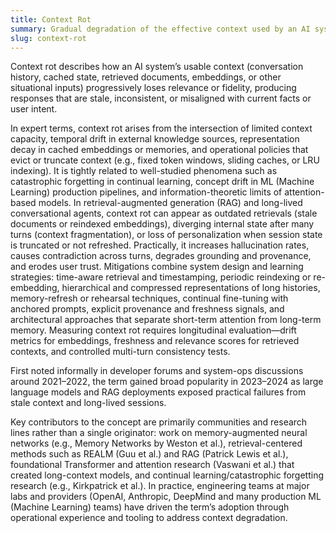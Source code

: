```yaml
---
title: Context Rot
summary: Gradual degradation of the effective context used by an AI system—internal state, prompt history, or external knowledge—resulting in stale, contradictory, or less relevant outputs over time.
slug: context-rot
---
```


Context rot describes how an AI system’s usable context (conversation history, cached state, retrieved documents, embeddings, or other situational inputs) progressively loses relevance or fidelity, producing responses that are stale, inconsistent, or misaligned with current facts or user intent.

In expert terms, context rot arises from the intersection of limited context capacity, temporal drift in external knowledge sources, representation decay in cached embeddings or memories, and operational policies that evict or truncate context (e.g., fixed token windows, sliding caches, or LRU indexing). It is tightly related to well-studied phenomena such as catastrophic forgetting in continual learning, concept drift in ML (Machine Learning) production pipelines, and information-theoretic limits of attention-based models. In retrieval-augmented generation (RAG) and long-lived conversational agents, context rot can appear as outdated retrievals (stale documents or reindexed embeddings), diverging internal state after many turns (context fragmentation), or loss of personalization when session state is truncated or not refreshed. Practically, it increases hallucination rates, causes contradiction across turns, degrades grounding and provenance, and erodes user trust. Mitigations combine system design and learning strategies: time-aware retrieval and timestamping, periodic reindexing or re-embedding, hierarchical and compressed representations of long histories, memory-refresh or rehearsal techniques, continual fine-tuning with anchored prompts, explicit provenance and freshness signals, and architectural approaches that separate short-term attention from long-term memory. Measuring context rot requires longitudinal evaluation—drift metrics for embeddings, freshness and relevance scores for retrieved contexts, and controlled multi-turn consistency tests.

First noted informally in developer forums and system-ops discussions around 2021–2022, the term gained broad popularity in 2023–2024 as large language models and RAG deployments exposed practical failures from stale context and long-lived sessions.

Key contributors to the concept are primarily communities and research lines rather than a single originator: work on memory-augmented neural networks (e.g., Memory Networks by Weston et al.), retrieval-centered methods such as REALM (Guu et al.) and RAG (Patrick Lewis et al.), foundational Transformer and attention research (Vaswani et al.) that created long-context models, and continual learning/catastrophic forgetting research (e.g., Kirkpatrick et al.). In practice, engineering teams at major labs and providers (OpenAI, Anthropic, DeepMind and many production ML (Machine Learning) teams) have driven the term’s adoption through operational experience and tooling to address context degradation.